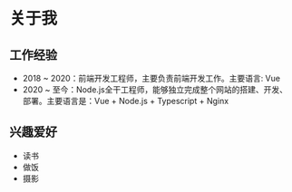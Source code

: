 # 关于我

## 工作经验
- 2018 ~ 2020：前端开发工程师，主要负责前端开发工作。主要语言: Vue
- 2020 ~ 至今：Node.js全干工程师，能够独立完成整个网站的搭建、开发、部署。主要语言是：Vue + Node.js + Typescript + Nginx

## 兴趣爱好
- 读书
- 做饭
- 摄影